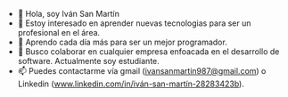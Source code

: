 - 👋 Hola, soy Iván San Martín
- 👀 Estoy interesado en aprender nuevas tecnologias para ser un profesional en el área.
- 🌱 Aprendo cada día más para ser un mejor programador.
- 💞️ Busco colaborar en cualquier empresa enfoacada en el desarrollo de software. Actualmente soy estudiante.
- 📫 Puedes contactarme vía gmail (ivansanmartin987@gmail.com) o Linkedin (www.linkedin.com/in/iván-san-martín-28283423b).
